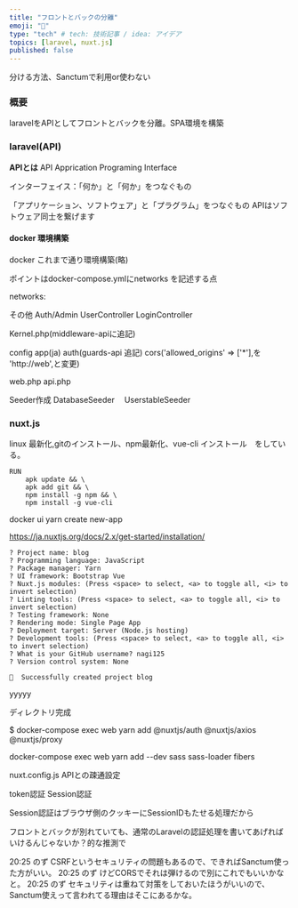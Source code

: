 ```yaml
---
title: "フロントとバックの分離"
emoji: "🌊"
type: "tech" # tech: 技術記事 / idea: アイデア
topics: [laravel, nuxt.js]
published: false
---
```

分ける方法、Sanctumで利用or使わない
### 概要
laravelをAPIとしてフロントとバックを分離。SPA環境を構築
### laravel(API)
**APIとは**
API Apprication Programing Interface

インターフェイス：「何か」と「何か」をつなぐもの

「アプリケーション、ソフトウェア」と「プラグラム」をつなぐもの
APIはソフトウェア同士を繋げます
#### docker 環境構築
docker これまで通り環境構築(略)

ポイントはdocker-compose.ymlにnetworks を記述する点

networks: 

その他
Auth/Admin
  UserController
  LoginController

Kernel.php(middleware-apiに追記)

config
 app(ja)
 auth(guards-api 追記)
 cors('allowed_origins' => ['*'],を
 'http://web',と変更)

web.php
 api.php

Seeder作成
  DatabaseSeeder
　UserstableSeeder

### nuxt.js

linux 最新化,gitのインストール、npm最新化、vue-cli インストール　をしている。
```dockerfile:
RUN 
    apk update && \ 
    apk add git && \
    npm install -g npm && \
    npm install -g vue-cli
```
docker
ui yarn create new-app

https://ja.nuxtjs.org/docs/2.x/get-started/installation/

```
? Project name: blog
? Programming language: JavaScript
? Package manager: Yarn
? UI framework: Bootstrap Vue
? Nuxt.js modules: (Press <space> to select, <a> to toggle all, <i> to invert selection)
? Linting tools: (Press <space> to select, <a> to toggle all, <i> to invert selection)
? Testing framework: None
? Rendering mode: Single Page App
? Deployment target: Server (Node.js hosting)
? Development tools: (Press <space> to select, <a> to toggle all, <i> to invert selection)
? What is your GitHub username? nagi125
? Version control system: None

🎉  Successfully created project blog
```

yyyyy

ディレクトリ完成

$ docker-compose exec web yarn add @nuxtjs/auth @nuxtjs/axios @nuxtjs/proxy

docker-compose exec web yarn add --dev sass sass-loader fibers

nuxt.config.js
 APIとの疎通設定

token認証 Session認証

Session認証はブラウザ側のクッキーにSessionIDもたせる処理だから

フロントとバックが別れていても、通常のLaravelの認証処理を書いてあげればいけるんじゃないか？的な推測で

20:25 のず CSRFというセキュリティの問題もあるので、できればSanctum使った方がいい。
20:25 のず けどCORSでそれは弾けるので別にこれでもいいかなと。
20:25 のず セキュリティは重ねて対策をしておいたほうがいいので、Sanctum使えって言われてる理由はそこにあるかな。
